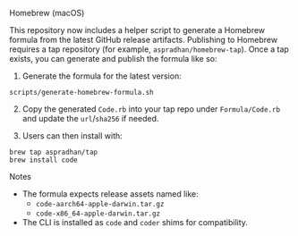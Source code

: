 Homebrew (macOS)

This repository now includes a helper script to generate a Homebrew formula
from the latest GitHub release artifacts. Publishing to Homebrew requires a
tap repository (for example, `aspradhan/homebrew-tap`). Once a tap exists,
you can generate and publish the formula like so:

1) Generate the formula for the latest version:

```
scripts/generate-homebrew-formula.sh
```

2) Copy the generated `Code.rb` into your tap repo under `Formula/Code.rb`
and update the `url`/`sha256` if needed.

3) Users can then install with:

```
brew tap aspradhan/tap
brew install code
```

Notes

- The formula expects release assets named like:
  - `code-aarch64-apple-darwin.tar.gz`
  - `code-x86_64-apple-darwin.tar.gz`
- The CLI is installed as `code` and `coder` shims for compatibility.

